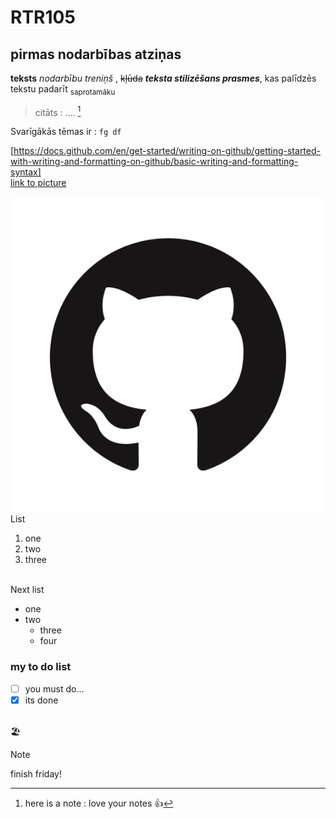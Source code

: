 # RTR105
## pirmas nodarbības atziņas
**teksts**
_nodarbību treniņš_ , 
~~kļūda~~
***teksta stilizēšans prasmes***, kas palīdzēs tekstu padarīt <sub>saprotamāku</sub>
>citāts : .... [^1]
>
Svarīgākās tēmas ir :
`fg df`

[https://docs.github.com/en/get-started/writing-on-github/getting-started-with-writing-and-formatting-on-github/basic-writing-and-formatting-syntax]
<br>[link to picture](sco.jpeg)</br>

![image](logo.png )
<br>List</br>
1. one
1. two
1. three

<br>Next list</br>
* one
* two
  * three
  * four

 ### my to do list
 - [ ]  you must do...
 - [x]  its done

 [^1]: here is a note : love your notes :+1:
 
 <br>🏖️</br>
> [!NOTE]
> finish friday!
 

